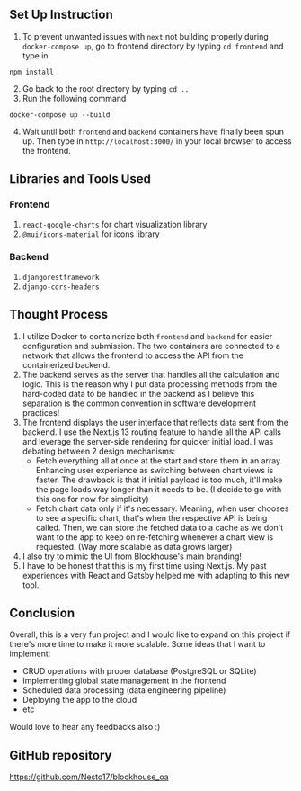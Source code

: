## Set Up Instruction

1. To prevent unwanted issues with `next` not building properly during `docker-compose up`, go to frontend directory by typing `cd frontend` and type in

```
npm install
```

2. Go back to the root directory by typing `cd ..`
3. Run the following command

```
docker-compose up --build 
```

4. Wait until both `frontend` and `backend` containers have finally been spun up. Then type in `http://localhost:3000/` in your local browser to access the frontend. 


## Libraries and Tools Used

### Frontend

1. `react-google-charts` for chart visualization library
2. `@mui/icons-material` for icons library

### Backend

1. `djangorestframework`
2. `django-cors-headers`


## Thought Process

1. I utilize Docker to containerize both `frontend` and `backend` for easier configuration and submission. The two containers are connected to a network that allows the frontend to access the API from the containerized backend. 
2. The backend serves as the server that handles all the calculation and logic. This is the reason why I put data processing methods from the hard-coded data to be handled in the backend as I believe this separation is the common convention in software development practices! 
3. The frontend displays the user interface that reflects data sent from the backend. I use the Next.js 13 routing feature to handle all the API calls and leverage the server-side rendering for quicker initial load. I was debating between 2 design mechanisms:
    - Fetch everything all at once at the start and store them in an array. Enhancing user experience as switching between chart views is faster. The drawback is that if initial payload is too much, it'll make the page loads way longer than it needs to be. (I decide to go with this one for now for simplicity)
    - Fetch chart data only if it's necessary. Meaning, when user chooses to see a specific chart, that's when the respective API is being called. Then, we can store the fetched data to a cache as we don't want to the app to keep on re-fetching whenever a chart view is requested. (Way more scalable as data grows larger)
4. I also try to mimic the UI from Blockhouse's main branding!
5. I have to be honest that this is my first time using Next.js. My past experiences with React and Gatsby helped me with adapting to this new tool.

## Conclusion

Overall, this is a very fun project and I would like to expand on this project if there's more time to make it more scalable. Some ideas that I want to implement:

- CRUD operations with proper database (PostgreSQL or SQLite)
- Implementing global state management in the frontend
- Scheduled data processing (data engineering pipeline)
- Deploying the app to the cloud
- etc

Would love to hear any feedbacks also :) 

## GitHub repository

https://github.com/Nesto17/blockhouse_oa